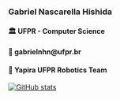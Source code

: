 <h3> Gabriel Nascarella Hishida </h3>

<h4>🏛️ UFPR - Computer Science</h4>
<h4>💬 gabrielnhn@ufpr.br</h4>

<h4>🐝 Yapira UFPR Robotics Team</h4>

[![GitHub stats](https://github-readme-stats.vercel.app/api?username=gabrielnhn&hide=stars,issues&show_icons=true&theme=graywhite)](https://github.com/anuraghazra/github-readme-stats)
